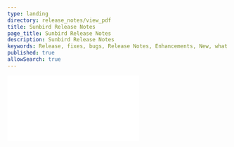 ```yaml
---
type: landing
directory: release_notes/view_pdf
title: Sunbird Release Notes
page_title: Sunbird Release Notes
description: Sunbird Release Notes 
keywords: Release, fixes, bugs, Release Notes, Enhancements, New, what's new, version
published: true
allowSearch: true
---
```

<iframe frameborder="0" allowfullscreen="" src="release_notes/source_releasenotefiles/release_note_v1-11-0_oct2018.pdf"></iframe>
